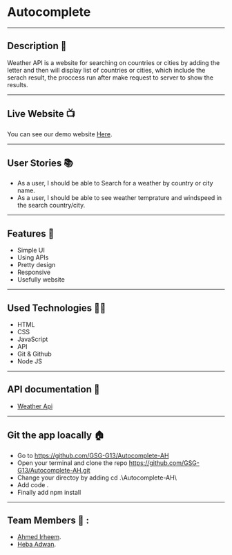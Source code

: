 # Autocomplete
---


## Description 📖
Weather API  is a website for searching on countries or cities by adding the letter and then will display list of countries or cities, which include the serach result, the proccess run after make request to server to show the results.

---


## Live Website 📺

You can see our demo website [Here](https://country-weather.onrender.com/).

---

## User Stories 📚

- As a user, I should be able to Search for a weather by country or city name.
- As a user, I should be able to see weather temprature and windspeed in the search country/city.

---


## Features 🌟

* Simple UI
* Using APIs
* Pretty design
* Responsive
* Usefully website


---


## Used Technologies 👨‍💻

- HTML
- CSS
- JavaScript
- API
- Git & Github
- Node JS

---

## API documentation 🤖

* [Weather Api](https://openweathermap.org/)

---

## Git the app loacally 🏠

* Go to https://github.com/GSG-G13/Autocomplete-AH
* Open your terminal and clone the repo https://github.com/GSG-G13/Autocomplete-AH.git
* Change your directoy by adding cd .\Autocomplete-AH\
* Add code .
* Finally add npm install


---


## Team Members 🙋 :
- [Ahmed Irheem](https://github.com/ahmedirheem).
- [Heba Adwan](https://github.com/Heba-Adwan).
